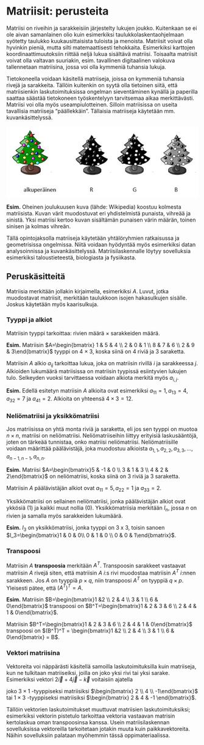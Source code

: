 # Matriisit: perusteita

Matriisi on riveihin ja sarakkeisiin järjestelty lukujen joukko. Kuitenkaan se ei ole aivan samanlainen olio kuin esimerkiksi taulukkolaskentaohjelmaan syötetty taulukko kuukausittaisista tuloista ja menoista. Matriisit voivat olla hyvinkin pieniä, mutta silti matemaattisesti tehokkaita. Esimerkiksi karttojen koordinaattimuutoksiin riittää neljä lukua sisältävä matriisi. Toisaalta matriisit voivat olla valtavan suuriakin, esim. tavallinen digitaalinen valokuva tallennetaan matriisina, jossa voi olla kymmeniä tuhansia lukuja.

Tietokoneella voidaan käsitellä matriiseja, joissa on kymmeniä tuhansia rivejä ja sarakkeita. Tällöin kuitenkin on syytä olla tietoinen siitä, että matriisienkin laskutoimituksissa ongelman sieventäminen kynällä ja paperilla saattaa säästää tietokoneen työskentelyyn tarvitsemaa aikaa merkittävästi. Matriisi voi olla myös useampiulotteinen. Silloin matriisissa on useita tavallisia matriiseja “päällekkäin”. Tällaisia matriiseja käytetään mm. kuvankäsittelyssä.

![Joulukuusi matriisina](joulukuusi.jpeg "Joulukuusi matriisina")

**Esim.** Oheinen joulukuusen kuva (lähde: Wikipedia) koostuu kolmesta matriisista. Kuvan värit muodostuvat eri yhdistelmistä punaista, vihreää ja sinistä. Yksi matriisi kertoo kuvan sisältämän punaisen värin määrän, toinen sinisen ja kolmas vihreän.

Tällä opintojaksolla matriiseja käytetään yhtälöryhmien ratkaisussa ja geometrisissa ongelmissa. Niitä voidaan hyödyntää myös esimerkiksi datan analysoinnissa ja kuvankäsittelyssä. Matriisilaskennalle löytyy sovelluksia esimerkiksi taloustieteestä, biologiasta ja fysiikasta. 

## Peruskäsitteitä

Matriisia merkitään jollakin kirjaimella, esimerkiksi $A$. Luvut, jotka muodostavat matriisit, merkitään taulukkoon isojen hakasulkujen sisälle. Joskus käytetään myös kaarisulkuja.

### Tyyppi ja alkiot

Matriisin tyyppi tarkoittaa: rivien määrä $\times$ sarakkeiden määrä.

**Esim.** Matriisin $A=\begin{bmatrix} 1 & 5 & 4 \\ 2 & 0 & 1 \\ 8 & 7 & 6 \\ 2 & 9 & 3\end{bmatrix}$ tyyppi on 4 $\times$ 3, koska siinä on 4 riviä ja 3 saraketta.

Matriisin $A$ alkio $a_{ij}$ tarkoittaa lukua, joka on matriisin rivillä $i$ ja sarakkeessa $j$. Alkioiden lukumäärä matriisissa on matriisin tyypissä esiintyvien lukujen tulo. Selkeyden vuoksi tarvittaessa voidaan alkiota merkitä myös $a_{i,j}$.

**Esim.** Edellä esitetyn matriisin $A$ alkioita ovat esimerkiksi $a_{11}=1, a_{13}=4, a_{32}=7$ ja $a_{41}=2$. Alkioita on yhteensä $4 \times 3 = 12$.

### Neliömatriisi ja  yksikkömatriisi

Jos matriisissa on yhtä monta riviä ja saraketta, eli jos sen tyyppi on muotoa $n \times n$, matriisi on neliömatriisi. Neliömatriiseihin liittyy erityisiä laskusääntöjä, joten on tärkeää tunnistaa, onko matriisi neliömatriisi. Neliömatriisille voidaan määrittää päälävistäjä, joka muodostuu alkioista $a_{1,1}, a_{2,2}, a_{3,3}, \ldots, a_{n-1,n-1}, a_{n,n}$.

**Esim.** Matriisi $A=\begin{bmatrix}5 & -1 & 0 \\ 3 & 1 & 3 \\ 4 & 2 & 2\end{bmatrix}$ on neliömatriisi, koska siinä on 3 riviä ja 3 saraketta.

Matriisin $A$ päälävistäjän alkiot ovat $a_{11}=5, a_{22}=1$ ja $a_{33}=2$.

Yksikkömatriisi on sellainen neliömatriisi, jonka päälävistäjän alkiot ovat ykkösiä (1) ja kaikki muut nollia (0). Yksikkömatriisia merkitään $I_n$, jossa $n$ on rivien ja samalla myös sarakkeiden lukumäärä.

**Esim.** $I_3$ on yksikkömatriisi, jonka tyyppi on 3 x 3, toisin sanoen $I_3=\begin{bmatrix}1 & 0 & 0\\ 0 & 1 & 0 \\ 0 & 0 & 1\end{bmatrix}$.

### Transpoosi

Matriisin $A$ **transpoosia** merkitään $A^T$. Transpoosin sarakkeet vastaavat matriisin $A$ rivejä siten, että matriisin $A$ $i$:s rivi muodostaa matriisin $A^T$ $i$:nnen sarakkeen. Jos $A$ on tyyppiä $p \times q$, niin transpoosi $A^T$ on tyyppiä $q \times p$. Yleisesti pätee, että $(A^T)^T=A$.

**Esim.** Matriisin $B=\begin{bmatrix}1 &2 \\ 2 & 4 \\ 3 & 1 \\ 6 & 0\end{bmatrix}$ transpoosi on $B^T=\begin{bmatrix}1 & 2 & 3 & 6 \\ 2 & 4 & 1 & 0\end{bmatrix}$.

Matriisin $B^T=\begin{bmatrix}1 & 2 & 3 & 6 \\ 2 & 4 & 1 & 0\end{bmatrix}$ transpoosi on $(B^T)^T = \begin{bmatrix}1 &2 \\ 2 & 4 \\ 3 & 1 \\ 6 & 0\end{bmatrix} = B$.

### Vektori matriisina

Vektoreita voi näppärästi käsitellä samoilla laskutoimituksilla kuin matriiseja, kun ne tulkitaan matriiseiksi, joilla on joko yksi rivi tai yksi sarake. Esimerkiksi vektori $2\vec{i}+4\vec{j}-\vec{k}$ voitaisiin ajatella

joko $3\times 1$ -tyyppiseksi matriisiksi $\begin{bmatrix} 2 \\ 4 \\ -1\end{bmatrix}$ tai $1\times 3$ -tyyppiseksi matriisiksi $\begin{bmatrix} 2 & 4 & -1 \end{bmatrix}$.  

Tällöin vektorien laskutoimitukset muuttuvat matriisien laskutoimituksiksi; esimerkiksi vektorin pistetulo tarkoittaa vektoria vastaavan matrisin kertolaskua oman transpoosinsa kanssa. Usein matriisilaskennan sovelluksissa vektoreilla tarkoitetaan jotakin muuta kuin paikkavektoreita. Näihin sovelluksiin palataan myöhemmin tässä oppimateriaalissa.
